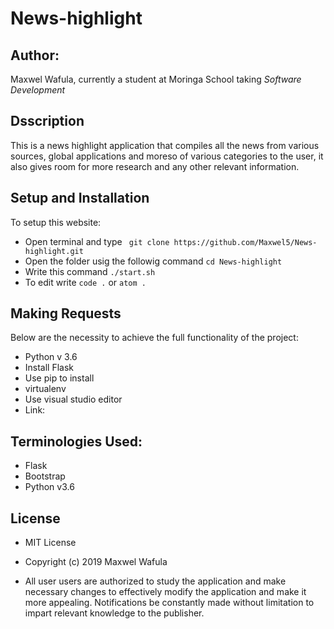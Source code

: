 # News-highlight

## Author:
Maxwel Wafula, currently a student at Moringa School taking *Software Development*

## Dsscription
This is a news highlight application that compiles all the news from various sources, global applications and moreso of various categories to the user, it also gives room for more research and any other relevant information.

## Setup and Installation
To setup this website:
* Open terminal and type ` git clone https://github.com/Maxwel5/News-highlight.git`
* Open the folder usig the followig command `cd News-highlight`
* Write this command `./start.sh`
* To edit write `code .` or `atom .`


## Making Requests
Below are the necessity to achieve the full functionality of the project:
* Python v 3.6
* Install Flask
* Use pip to install
* virtualenv
* Use visual studio editor
* Link:

## Terminologies Used:
* Flask
* Bootstrap
* Python v3.6

## License
* MIT License
* Copyright (c) 2019 Maxwel Wafula

* All user users are authorized to study the application and make necessary changes to effectively modify the application and make it more appealing. Notifications be constantly made without limitation to impart relevant knowledge to the publisher.